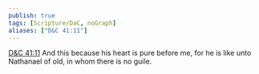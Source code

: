 ```yaml
---
publish: true
tags: [Scripture/DaC, noGraph]
aliases: ["D&C 41:11"]
---
```

[D&C 41:11](https://churchofjesuschrist.org/study/scriptures/dc-testament/dc/41?lang=eng&id=p11#p11) And this because his heart is pure before me, for he is like unto Nathanael of old, in whom there is no guile.
